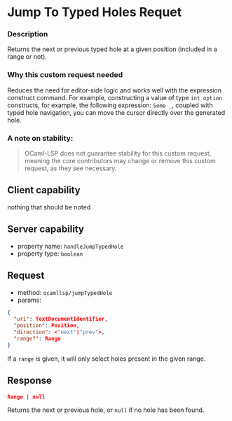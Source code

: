 # Jump To Typed Holes Requet

### Description

Returns the next or previous typed hole at a given position (included
in a range or not).


### Why this custom request needed

Reduces the need for editor-side logic and works well with the
expression construct command. For example, constructing a value of
type `int option` constructs, for example, the following expression:
`Some _`, coupled with typed hole navigation, you can move the cursor
directly over the generated hole.


### A note on stability: 

> OCaml-LSP does not guarantee stability for this custom request,
> meaning the core contributors may change or remove this custom
> request, as they see necessary.

## Client capability

nothing that should be noted

## Server capability

- property name: `handleJumpTypedHole`
- property type: `boolean`

## Request

- method: `ocamllsp/jumpTypedHole`
- params:

```json
{
  "uri": TextDocumentIdentifier,
  "position": Position,
  "direction": <"next"|"prev">,
  "range?": Range
}
```

If a `range` is given, it will only select holes present in the given
range.

## Response

```json
Range | null
```

Returns the next or previous hole, or `null` if no hole has been
found.
